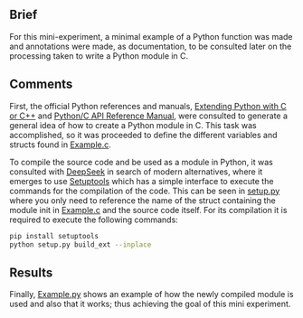 ## Brief
For this mini-experiment, a minimal example of a Python function was made and annotations were made, as documentation, to be consulted later on the processing taken to write a Python module in C.

## Comments
First, the official Python references and manuals, [Extending Python with C or C++](https://docs.python.org/3/extending/extending.html) and [Python/C API Reference Manual](https://docs.python.org/3/c-api/index.html), were consulted to generate a general idea of how to create a Python module in C. This task was accomplished, so it was proceeded to define the different variables and structs found in [Example.c](./Example.c).

To compile the source code and be used as a module in Python, it was consulted with [DeepSeek](https://chat.deepseek.com/) in search of modern alternatives, where it emerges to use [Setuptools](https://setuptools.pypa.io/en/latest/) which has a simple interface to execute the commands for the compilation of the code. This can be seen in [setup.py](./setup.py) where you only need to reference the name of the struct containing the module init in [Example.c](./Example.c) and the source code itself. For its compilation it is required to execute the following commands:
```bash
pip install setuptools 
python setup.py build_ext --inplace
```

## Results
Finally, [Example.py](./Example.py) shows an example of how the newly compiled module is used and also that it works; thus achieving the goal of this mini experiment.